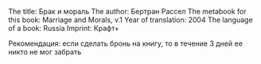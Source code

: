 The title: Брак и мораль 
The author: Бертран Рассел
The metabook for this book: Marriage and Morals, v.1
Year of translation: 2004
The language of a book: Russia
Imprint: Крафт+

Рекомендация: если сделать бронь на книгу, то в течение 3 дней ее никто не мог забрать 
